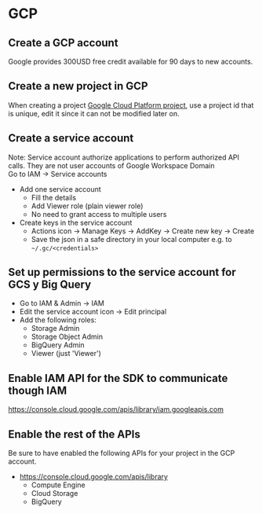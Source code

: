 # GCP

## Create a GCP account

Google provides 300USD free credit available for 90 days to new accounts.

## Create a new project in GCP

When creating a project [Google Cloud Platform project](https://console.cloud.google.com/cloud-resource-manager), use a project id that is unique, edit it since it can not be modified later on. 

## Create a service account

Note: Service account authorize applications to perform authorized API calls. They are not user accounts of Google Workspace Domain  
Go to IAM -> Service accounts
- Add one service account
  - Fill the details
  - Add Viewer role (plain viewer role)
  - No need to grant access to multiple users
- Create keys in the service account
  - Actions icon -> Manage Keys -> AddKey -> Create new key -> Create
  - Save the json in a safe directory in your local computer e.g. to `~/.gc/<credentials>`


## Set up permissions to the service account for GCS y Big Query

- Go to IAM & Admin -> IAM
- Edit the service account icon -> Edit principal
- Add the following roles:
  - Storage Admin
  - Storage Object Admin
  - BigQuery Admin
  - Viewer (just 'Viewer')


## Enable IAM API for the SDK to communicate though IAM
https://console.cloud.google.com/apis/library/iam.googleapis.com

## Enable the rest of the APIs 
Be sure to have enabled the following APIs for your project in the GCP account.
- https://console.cloud.google.com/apis/library
  - Compute Engine
  - Cloud Storage
  - BigQuery  


 